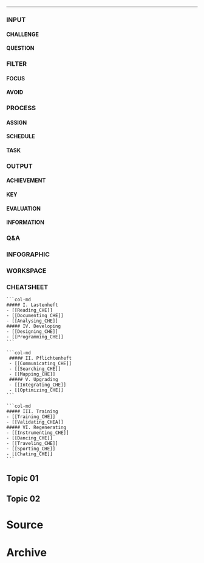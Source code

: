 
---
### INPUT
#### CHALLENGE
#### QUESTION
### FILTER
#### FOCUS
#### AVOID
### PROCESS 
#### ASSIGN
#### SCHEDULE
#### TASK
### OUTPUT
#### ACHIEVEMENT
#### KEY
#### EVALUATION
#### INFORMATION
### Q&A
### INFOGRAPHIC
### WORKSPACE
### CHEATSHEET

````col
```col-md
##### I. Lastenheft
- [[Reading_CHE]]
- [[Documenting_CHE]]
- [[Analysing_CHE]]
##### IV. Developing
- [[Designing_CHE]]
- [[Programming_CHE]]
```

```col-md
 ##### II. Pflichtenheft
 - [[Communicating_CHE]]
 - [[Searching_CHE]]
 - [[Mapping_CHE]]
 ##### V. Upgrading
 - [[Integrating_CHE]]
 - [[Optimizing_CHE]]
```

```col-md
##### III. Training
- [[Training_CHE]]
- [[Validating_CHEA]]
##### VI. Regenerating
- [[Instrumenting_CHE]]
- [[Dancing_CHE]]
- [[Traveling_CHE]]
- [[Sporting_CHE]]
- [[Chating_CHE]]
```
````

## Topic 01
## Topic 02
# Source

# Archive
